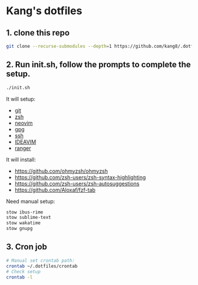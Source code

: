 # Kang's dotfiles

## 1. clone this repo

```bash
git clone --recurse-submodules --depth=1 https://github.com/kang8/.dotfiles.git
```

## 2. Run init.sh, follow the prompts to complete the setup.

```bash
./init.sh
```
It will setup:

* [git](https://github.com/kang8/.dotfiles/blob/master/git/.gitconfig)
* [zsh](https://github.com/kang8/.dotfiles/blob/master/zsh/.config/zsh/.zshrc)
* [neovim](https://github.com/kang8/.dotfiles/blob/master/init.sh#L110-L118)
* [gpg](gpg)
* [ssh](https://github.com/kang8/.dotfiles/blob/master/zsh/.config/zsh/ssh-proxy.zsh)
* [IDEAVIM](https://github.com/kang8/.dotfiles/blob/master/IDEA/.ideavimrc)
* [ranger](https://github.com/kang8/.dotfiles/tree/master/ranger/.config/ranger)

It will install:
* https://github.com/ohmyzsh/ohmyzsh
* https://github.com/zsh-users/zsh-syntax-highlighting
* https://github.com/zsh-users/zsh-autosuggestions
* https://github.com/Aloxaf/fzf-tab

Need manual setup:

```bash
stow ibus-rime
stow sublime-text
stow wakatime
stow gnupg
```

## 3. Cron job

```bash
# Manual set crontab path:
crontab ~/.dotfiles/crontab
# Check setup
crontab -l
```
